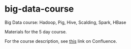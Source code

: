 # big-data-course
Big Data course: Hadoop, Pig, Hive, Scalding, Spark, HBase

Materials for the 5 day course.

For the course description, see [this](https://engineering.paypalcorp.com/confluence/display/teched/Hadoop+Syllabus) link on Confluence.
